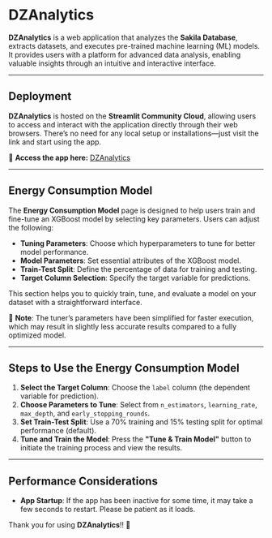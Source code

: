 # DZAnalytics

**DZAnalytics** is a web application that analyzes the **Sakila Database**, extracts datasets, and executes pre-trained machine learning (ML) models. It provides users with a platform for advanced data analysis, enabling valuable insights through an intuitive and interactive interface.

---

## Deployment

**DZAnalytics** is hosted on the **Streamlit Community Cloud**, allowing users to access and interact with the application directly through their web browsers. There’s no need for any local setup or installations—just visit the link and start using the app.

🔗 **Access the app here:** [DZAnalytics](https://dzanalytics.streamlit.app/)

---

## Energy Consumption Model

The **Energy Consumption Model** page is designed to help users train and fine-tune an XGBoost model by selecting key parameters. Users can adjust the following:

- **Tuning Parameters**: Choose which hyperparameters to tune for better model performance.
- **Model Parameters**: Set essential attributes of the XGBoost model.
- **Train-Test Split**: Define the percentage of data for training and testing.
- **Target Column Selection**: Specify the target variable for predictions.

This section helps you to quickly train, tune, and evaluate a model on your dataset with a straightforward interface.

📝 **Note**: The tuner’s parameters have been simplified for faster execution, which may result in slightly less accurate results compared to a fully optimized model.

---

## Steps to Use the Energy Consumption Model

1. **Select the Target Column**: Choose the `label` column (the dependent variable for prediction).
2. **Choose Parameters to Tune**: Select from `n_estimators`, `learning_rate`, `max_depth`, and `early_stopping_rounds`.
3. **Set Train-Test Split**: Use a 70% training and 15% testing split for optimal performance (default).
4. **Tune and Train the Model**: Press the **"Tune & Train Model"** button to initiate the training process and view the results.

---

## Performance Considerations

- **App Startup**: If the app has been inactive for some time, it may take a few seconds to restart. Please be patient as it loads.
  
Thank you for using **DZAnalytics**!! 🚀
